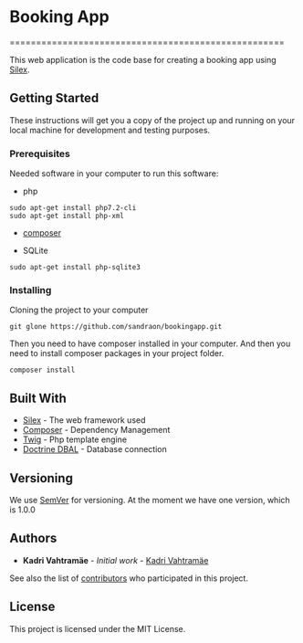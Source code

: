 # Booking App
====================================================

This web application is the code base for creating a booking app using [Silex](http://silex.sensiolabs.org/).

## Getting Started

These instructions will get you a copy of the project up and running on your local machine for development and testing purposes.

### Prerequisites

Needed software in your computer to run this software:

* php
```
sudo apt-get install php7.2-cli
sudo apt-get install php-xml
```

* [composer](https://getcomposer.org/download/)

* SQLite
```
sudo apt-get install php-sqlite3
```

### Installing

Cloning the project to your computer

```
git glone https://github.com/sandraon/bookingapp.git
```

Then you need to have composer installed in your computer.
And then you need to install composer packages in your project folder.
```
composer install
```


## Built With

* [Silex](http://silex.sensiolabs.org/) - The web framework used
* [Composer](https://getcomposer.org/) - Dependency Management
* [Twig](http://twig.sensiolabs.org/) - Php template engine
* [Doctrine DBAL](http://docs.doctrine-project.org/projects/doctrine-dbal/en/latest/index.html) - Database connection

## Versioning

We use [SemVer](http://semver.org/) for versioning.
At the moment we have one version, which is 1.0.0

## Authors

* **Kadri Vahtramäe** - *Initial work* - [Kadri Vahtramäe](https://gitlab.com/KadriVahtramae)

See also the list of [contributors](www.i-smith.ee) who participated in this project.

## License

This project is licensed under the MIT License.
